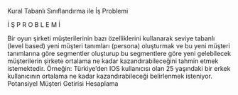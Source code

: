 Kural Tabanlı Sınıflandırma ile İş Problemi

İ Ş P R O B L E M İ

Bir oyun şirketi müşterilerinin bazı özelliklerini kullanarak
seviye tabanlı (level based) yeni müşteri tanımları
(persona) oluşturmak ve bu yeni müşteri tanımlarına
göre segmentler oluşturup bu segmentlere göre yeni
gelebilecek müşterilerin şirkete ortalama ne kadar
kazandırabileceğini tahmin etmek istemektedir.
Örneğin:
Türkiye’den IOS kullanıcısı olan 25 yaşındaki bir erkek 
kullanıcının ortalama ne kadar kazandırabileceği 
belirlenmek isteniyor.
Potansiyel Müşteri Getirisi Hesaplama
